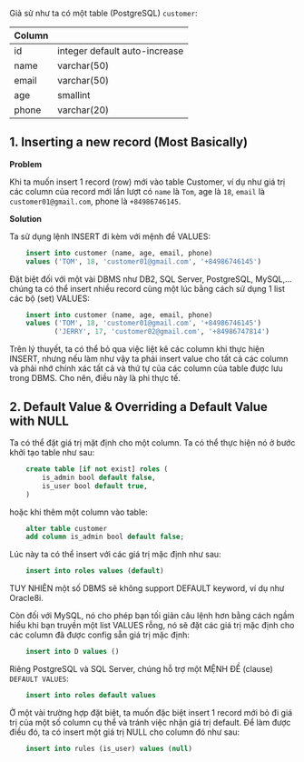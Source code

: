 Giả sử như ta có một table (PostgreSQL) `customer`:

| Column |                               |
| ------ | ----------------------------- |
| id     | integer default auto-increase |
| name   | varchar(50)                   |
| email  | varchar(50)                   |
| age    | smallint                      |
| phone  | varchar(20)                   |

## 1. Inserting a new record (Most Basically)

**Problem**

Khi ta muốn insert 1 record (row) mới vào table Customer, ví dụ như giá trị các column của record mới lần lượt có `name` là `Tom`, age là `18`, `email` là `customer01@gmail.com`, phone là `+84986746145`.

**Solution**

Ta sử dụng lệnh INSERT đi kèm với mệnh đề VALUES:

```sql
	insert into customer (name, age, email, phone)
	values ('TOM', 18, 'customer01@gmail.com', '+84986746145')
```

Đặt biệt đối với một vài DBMS như DB2, SQL Server, PostgreSQL, MySQL,... chúng ta có thể
insert nhiều record cùng một lúc bằng cách sử dụng 1 list các bộ (set) VALUES:

```sql
	insert into customer (name, age, email, phone)
	values ('TOM', 18, 'customer01@gmail.com', '+84986746145')
		   ('JERRY', 17, 'customer02@gmail.com', '+84986747814')
```

Trên lý thuyết, ta có thể bỏ qua việc liệt kê các column khi thực hiện INSERT,
nhưng nếu làm như vậy ta phải insert value cho tất cả các column và phải nhớ chính xác
tất cả và thứ tự của các column của table được lưu trong DBMS. Cho nên, điều này là phi thực tế.

## 2. Default Value & Overriding a Default Value with NULL

Ta có thể đặt giá trị mặt định cho một column.
Ta có thể thực hiện nó ở bước khởi tạo table như sau: 

```sql
    create table [if not exist] roles (
		is_admin bool default false,
		is_user bool default true,
	)
```

hoặc khi thêm một column vào table: 

```sql
	alter table customer
	add column is_admin bool default false;
```

Lúc này ta có thể insert với các giá trị mặc định như sau:

```sql
	insert into roles values (default)
```

TUY NHIÊN một số DBMS sẽ không support DEFAULT keyword, ví dụ như Oracle8i.

Còn đối với MySQL, nó cho phép bạn tối giản câu lệnh hơn bằng cách ngầm hiểu khi bạn truyền một list VALUES rỗng, nó sẽ đặt các giá trị mặc định cho các column đã được config sẵn giá trị mặc định:

```sql
	insert into D values ()
```

Riêng PostgreSQL và SQL Server, chúng hỗ trợ một MỆNH ĐỀ (clause) `DEFAULT VALUES`:

```sql
	insert into roles default values
```

Ở một vài trường hợp đặt biệt, ta muốn đặc biệt insert 1 record mới bỏ đi giá trị của một số column cụ thể và tránh việc nhận giá trị default. Để làm được điều đó, ta có insert một giá trị NULL cho column đó như sau:

```sql
	insert into rules (is_user) values (null)
```